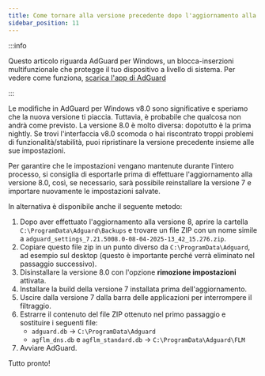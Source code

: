 ```yaml
---
title: Come tornare alla versione precedente dopo l'aggiornamento alla v8.0
sidebar_position: 11
---
```


:::info

Questo articolo riguarda AdGuard per Windows, un blocca-inserzioni multifunzionale che protegge il tuo dispositivo a livello di sistema. Per vedere come funziona, [scarica l'app di AdGuard](https://agrd.io/download-kb-adblock)

:::

Le modifiche in AdGuard per Windows v8.0 sono significative e speriamo che la nuova versione ti piaccia. Tuttavia, è probabile che qualcosa non andrà come previsto. La versione 8.0 è molto diversa: dopotutto è la prima nightly. Se trovi l'interfaccia v8.0 scomoda o hai riscontrato troppi problemi di funzionalità/stabilità, puoi ripristinare la versione precedente insieme alle sue impostazioni.

Per garantire che le impostazioni vengano mantenute durante l'intero processo, si consiglia di esportarle prima di effettuare l'aggiornamento alla versione 8.0, così, se necessario, sarà possibile reinstallare la versione 7 e importare nuovamente le impostazioni salvate.

In alternativa è disponibile anche il seguente metodo:

1. Dopo aver effettuato l'aggiornamento alla versione 8, aprire la cartella `C:\ProgramData\Adguard\Backups` e trovare un file ZIP con un nome simile a `adguard_settings_7.21.5008.0-08-04-2025-13_42_15.276.zip`.
2. Copiare questo file zip in un punto diverso da `C:\ProgramData\Adguard`, ad esempio sul desktop (questo è importante perché verrà eliminato nel passaggio successivo).
3. Disinstallare la versione 8.0 con l'opzione **rimozione impostazioni** attivata.
4. Installare la build della versione 7 installata prima dell'aggiornamento.
5. Uscire dalla versione 7 dalla barra delle applicazioni per interrompere il filtraggio.
6. Estrarre il contenuto del file ZIP ottenuto nel primo passaggio e sostituire i seguenti file:
   - `adguard.db` → `C:\ProgramData\Adguard`
   - `agflm_dns.db` e `agflm_standard.db` → `C:\ProgramData\Adguard\FLM`
7. Avviare AdGuard.

Tutto pronto!
